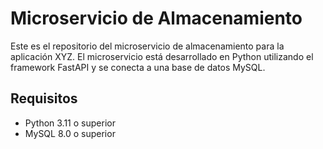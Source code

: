 # Microservicio de Almacenamiento

Este es el repositorio del microservicio de almacenamiento para la aplicación XYZ. El microservicio está desarrollado en Python utilizando el framework FastAPI y se conecta a una base de datos MySQL.

## Requisitos

- Python 3.11 o superior
- MySQL 8.0 o superior
